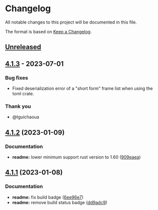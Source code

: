 # Changelog

All notable changes to this project will be documented in this file.

The format is based on [Keep a Changelog](https://keepachangelog.com/en/1.0.0/).


## [Unreleased]


## [4.1.3] - 2023-07-01

### Bug fixes

* Fixed deserialization error of a "short form" frame list when using the toml crate.


### Thank you

* @tguichaoua


## [4.1.2](https://github.com/jcornaz/benimator/compare/v4.1.1...v4.1.2) (2023-01-09)


### Documentation

* **readme:** lower minimum support rust version to 1.60 ([909eaea](https://github.com/jcornaz/benimator/commit/909eaea4b8974872126961c2be0650aa5e3e5b85))

## [4.1.1](https://github.com/jcornaz/benimator/compare/v4.1.0...v4.1.1) (2023-01-08)


### Documentation

* **readme:** fix build badge ([6ee96e7](https://github.com/jcornaz/benimator/commit/6ee96e719de6cef82eb04d4ca86e11cef3e011a1))
* **readme:** remove build status badge ([dd9adc9](https://github.com/jcornaz/benimator/commit/dd9adc9aa0b4d47c7eabcfcbf954f9bc9e2e4ca7))


[Unreleased]: https://github.com/jcornaz/beancount-parser/compare/v4.1.3...HEAD
[4.1.3]: https://github.com/jcornaz/benimator/compare/v4.1.2...v4.1.3

